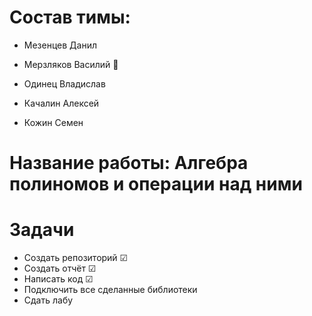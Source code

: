# Состав тимы:
+ Мезенцев Данил 

+ Мерзляков Василий 👻

+ Одинец Владислав

+ Качалин Алексей

+ Кожин Семен
# Название работы: Алгебра полиномов и операции над ними
# Задачи
+ Создать репозиторий ☑
+ Создать отчёт ☑
+ Написать код ☑
+ Подключить все сделанные библиотеки
+ Сдать лабу


